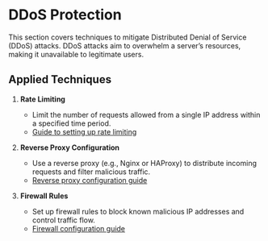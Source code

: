 # DDoS Protection

This section covers techniques to mitigate Distributed Denial of Service (DDoS) attacks. DDoS attacks aim to overwhelm a server’s resources, making it unavailable to legitimate users.

## Applied Techniques

1. **Rate Limiting**
   - Limit the number of requests allowed from a single IP address within a specified time period.
   - [Guide to setting up rate limiting](rate-limiting-setup.md)

2. **Reverse Proxy Configuration**
   - Use a reverse proxy (e.g., Nginx or HAProxy) to distribute incoming requests and filter malicious traffic.
   - [Reverse proxy configuration guide](reverse-proxy-setup.md)

3. **Firewall Rules**
   - Set up firewall rules to block known malicious IP addresses and control traffic flow.
   - [Firewall configuration guide](firewall-setup.md)
